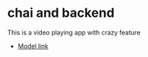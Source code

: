 # chai and backend 

This is a video playing app with crazy feature
- [Model link](https://app.eraser.io/workspace/YtPqZ1VogxGy1jzIDkzj) 